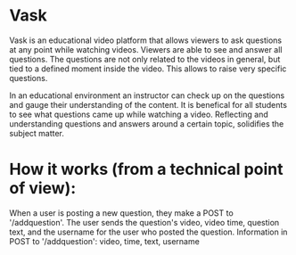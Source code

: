 # Vask

Vask is an educational video platform that allows viewers to ask questions at any point while watching videos.
Viewers are able to see and answer all questions.  The questions are not only related to the videos in general, but tied to a defined moment inside the video.  This allows to raise very specific questions.

In an educational environment an instructor can check up on the questions and gauge their understanding of the content.
It is benefical for all students to see what questions came up while watching a video.  Reflecting and understanding questions and answers around a certain topic, solidifies the subject matter.

# How it works (from a technical point of view):

When a user is posting a new question, they make a POST to '/addquestion'.
The user sends the question's video, video time, question text, and the username for the user who posted the question.
Information in POST to '/addquestion': video, time, text, username